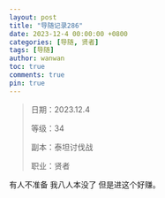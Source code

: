 ```yaml
---
layout: post
title: "导随记录286"
date: 2023-12-4 00:00:00 +0800
categories: [导随, 贤者]
tags: [导随]
author: wanwan
toc: true
comments: true
pin: true
---
```

> 日期：2023.12.4
>
> 等级：34
>
> 副本：泰坦讨伐战
>
> 职业：贤者

有人不准备 我八人本没了 但是进这个好赚。